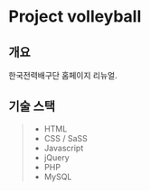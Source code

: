 # Project volleyball

## 개요
한국전력배구단 홈페이지 리뉴얼.

## 기술 스택
> * HTML
> * CSS / SaSS
> * Javascript
> * jQuery
> * PHP
> * MySQL
